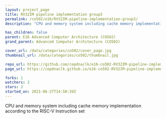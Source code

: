 ```yaml
---
layout: project_page
title: RV32IM pipeline implementation group3
permalink: /co502/e16/RV32IM-pipeline-implementation-group3/
description: "CPU and memory system including cache memory implementation according to the RISC-V Instruction set"

has_children: false
parent: E16 Advanced Computer Architecture (CO502)
grand_parent: Advanced Computer Architecture (CO502)

cover_url: /data/categories/co502/cover_page.jpg
thumbnail_url: /data/categories/co502/thumbnail.jpg

repo_url: https://github.com/cepdnaclk/e16-co502-RV32IM-pipeline-implementation-group3
page_url: https://cepdnaclk.github.io/e16-co502-RV32IM-pipeline-implementation-group3

forks: 1
watchers: 2
stars: 2
started_on: 2021-06-27T14:50:39Z
---
```

CPU and memory system including cache memory implementation according to the RISC-V Instruction set

